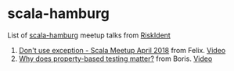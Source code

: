 # scala-hamburg

List of [scala-hamburg](https://www.meetup.com/de-DE/Scala-Hamburg/) meetup talks from [RiskIdent](https://riskident.com/en/jobs/)

1. [Don't use exception - Scala Meetup April 2018](./docs/Don't%20use%20exception%20-%20Scala%20Meetup%20April%202018.pdf) from Felix. [Video](https://youtu.be/vLvCWyiotwo)
1. [Why does property-based testing matter?](https://github.2rioffice.com/pages/barys/ltk-props-testing/) from Boris. [Video](https://youtu.be/ai9kZAYwfOY)